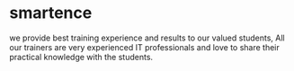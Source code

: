 # smartence
we provide best training experience and results to our valued students, All our trainers are very experienced IT professionals and love to share their practical knowledge with the students.
